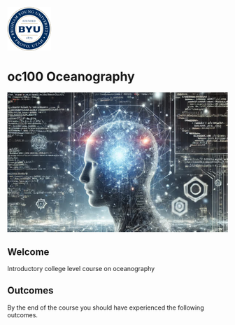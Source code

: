 ![BYU logo](byuLogo.png?raw=true)

# oc100 Oceanography

![cover](coursecover.jpg?raw=true)

## Welcome

Introductory college level course on oceanography

## Outcomes

By the end of the course you should have experienced the following outcomes.


